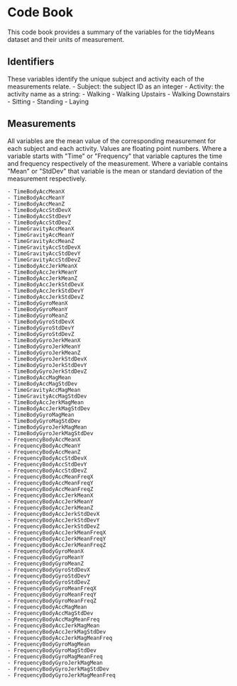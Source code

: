 # Code Book
This code book provides a summary of the variables for the tidyMeans dataset and their units of measurement.

## Identifiers
These variables identify the unique subject and activity each of the measurements relate.
	- Subject: the subject ID as an integer
	- Activity: the activity name as a string:
		- Walking
		- Walking Upstairs
		- Walking Downstairs
		- Sitting
		- Standing
		- Laying

## Measurements
All variables are the mean value of the corresponding measurement for each subject and each activity. Values are floating point numbers.
Where a variable starts with "Time" or "Frequency" that variable captures the time and frequency respectively of the measurement.
Where a variable contains "Mean" or "StdDev" that variable is the mean or standard deviation of the measurement respectively.

	- TimeBodyAccMeanX
	- TimeBodyAccMeanY
	- TimeBodyAccMeanZ
	- TimeBodyAccStdDevX
	- TimeBodyAccStdDevY
	- TimeBodyAccStdDevZ
	- TimeGravityAccMeanX
	- TimeGravityAccMeanY
	- TimeGravityAccMeanZ
	- TimeGravityAccStdDevX
	- TimeGravityAccStdDevY
	- TimeGravityAccStdDevZ
	- TimeBodyAccJerkMeanX
	- TimeBodyAccJerkMeanY
	- TimeBodyAccJerkMeanZ
	- TimeBodyAccJerkStdDevX
	- TimeBodyAccJerkStdDevY
	- TimeBodyAccJerkStdDevZ
	- TimeBodyGyroMeanX
	- TimeBodyGyroMeanY
	- TimeBodyGyroMeanZ
	- TimeBodyGyroStdDevX
	- TimeBodyGyroStdDevY
	- TimeBodyGyroStdDevZ
	- TimeBodyGyroJerkMeanX
	- TimeBodyGyroJerkMeanY
	- TimeBodyGyroJerkMeanZ
	- TimeBodyGyroJerkStdDevX
	- TimeBodyGyroJerkStdDevY
	- TimeBodyGyroJerkStdDevZ
	- TimeBodyAccMagMean
	- TimeBodyAccMagStdDev
	- TimeGravityAccMagMean
	- TimeGravityAccMagStdDev
	- TimeBodyAccJerkMagMean
	- TimeBodyAccJerkMagStdDev
	- TimeBodyGyroMagMean
	- TimeBodyGyroMagStdDev
	- TimeBodyGyroJerkMagMean
	- TimeBodyGyroJerkMagStdDev
	- FrequencyBodyAccMeanX
	- FrequencyBodyAccMeanY
	- FrequencyBodyAccMeanZ
	- FrequencyBodyAccStdDevX
	- FrequencyBodyAccStdDevY
	- FrequencyBodyAccStdDevZ
	- FrequencyBodyAccMeanFreqX
	- FrequencyBodyAccMeanFreqY
	- FrequencyBodyAccMeanFreqZ
	- FrequencyBodyAccJerkMeanX
	- FrequencyBodyAccJerkMeanY
	- FrequencyBodyAccJerkMeanZ
	- FrequencyBodyAccJerkStdDevX
	- FrequencyBodyAccJerkStdDevY
	- FrequencyBodyAccJerkStdDevZ
	- FrequencyBodyAccJerkMeanFreqX
	- FrequencyBodyAccJerkMeanFreqY
	- FrequencyBodyAccJerkMeanFreqZ
	- FrequencyBodyGyroMeanX
	- FrequencyBodyGyroMeanY
	- FrequencyBodyGyroMeanZ
	- FrequencyBodyGyroStdDevX
	- FrequencyBodyGyroStdDevY
	- FrequencyBodyGyroStdDevZ
	- FrequencyBodyGyroMeanFreqX
	- FrequencyBodyGyroMeanFreqY
	- FrequencyBodyGyroMeanFreqZ
	- FrequencyBodyAccMagMean
	- FrequencyBodyAccMagStdDev
	- FrequencyBodyAccMagMeanFreq
	- FrequencyBodyAccJerkMagMean
	- FrequencyBodyAccJerkMagStdDev
	- FrequencyBodyAccJerkMagMeanFreq
	- FrequencyBodyGyroMagMean
	- FrequencyBodyGyroMagStdDev
	- FrequencyBodyGyroMagMeanFreq
	- FrequencyBodyGyroJerkMagMean
	- FrequencyBodyGyroJerkMagStdDev
	- FrequencyBodyGyroJerkMagMeanFreq
